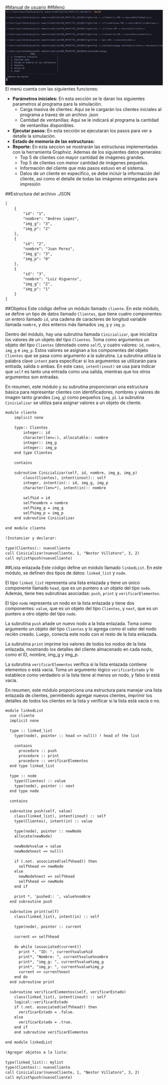 #Manual de usuario
##Menú
![3](img3.png)
El menú cuenta con las siguientes funciones:
- **Parámetros iniciales:** En esta sección se le daran los siguientes parametros al programa para la simulación.
    - Carga masiva de clientes: Aquí se le cargarán los clientes iniciales al programa a travez de un archivo .json
    - Cantidad de ventanillas: Aquí se le indicará al programa la cantidad de ventanillas disponibles.
- **Ejecutar pasos:** En esta sección se ejecutaran los pasos para ver a detalle la simulación.
- **Estado de memoria de las estructuras:** 
- **Reporte:** En esta seccion se mostrarán las estructuras implementadas con la herramienta Graphviz. Ademas de los siguientes datos generales:
    - Top 5 de clientes con mayor cantidad de imágenes grandes.
    - Top 5 de clientes con menor cantidad de imágenes pequeñas.
    - Información del cliente que más pasos estuvo en el sistema.
    - Datos de un cliente en específico, se debe incluir la información del cliente, así como
el detalle de todas las imágenes entregadas para impresión

##Estructura del archivo .JSON
```
[
    {
        "id": "1",
        "nombre": "Andres Lopez",
        "img_g": "3",
        "img_p": "2"
    },
    {
        "id": "2",
        "nombre": "Juan Perez",
        "img_g": "3",
        "img_p": "0"
    },
    {
        "id": "3",
        "nombre": "Luiz Higueros",
        "img_g": "2",
        "img_p": "1"
    }
]
```

##Objetos
Este código define un módulo llamado `cliente`. En este módulo, se define un tipo de datos llamado `Clientes`, que tiene cuatro componentes: un entero llamado `id`, una cadena de caracteres de longitud variable llamada `nombre`, y dos enteros más llamados `img_g` y `img_p`.

Dentro del módulo, hay una subrutina llamada `Cinicializar`, que inicializa los valores de un objeto del tipo `Clientes`. Toma como argumentos un objeto del tipo `Clientes` (denotado como `self`), y cuatro valores: `id`, `nombre`, `img_g` e `img_p`. Estos valores se asignan a los componentes del objeto `Clientes` que se pasa como argumento a la subrutina. La subrutina utiliza la palabra clave `intent` para especificar si los argumentos se utilizarán para entrada, salida o ambas. En este caso, `intent(inout)` se usa para indicar que `self` es tanto una entrada como una salida, mientras que los otros argumentos son entradas.

En resumen, este módulo y su subrutina proporcionan una estructura básica para representar clientes con identificadores, nombres y valores de imagen tanto grandes (`img_g`) como pequeños (`img_p`). La subrutina `Cinicializar` se utiliza para asignar valores a un objeto de cliente.
```
module cliente
    implicit none 

    type:: Clientes
        integer:: id
        character(len=:), allocatable:: nombre
        integer:: img_g
        integer:: img_p
    end type Clientes
 
    contains

    subroutine Cinicializar(self, id, nombre, img_g, img_p)
        class(Clientes), intent(inout):: self
        integer, intent(in):: id, img_g, img_p
        character(len=*), intent(in):: nombre

        self%id = id
        self%nombre = nombre
        self%img_g = img_g
        self%img_p = img_p 
    end subroutine Cinicializar 

end module cliente

!Instanciar y declarar:

type(Clientes):: nuevoCliente 
call Cinicializar(nuevoCliente, 1, "Nestor Villatoro", 3, 2)
call mylist%push(nuevoCliente)
```

##Lista enlazada
Este código define un módulo llamado `linkedList`. En este módulo, se definen dos tipos de datos: `linked_list` y `node`. 

El tipo `linked_list` representa una lista enlazada y tiene un único componente llamado `head`, que es un puntero a un objeto del tipo `node`. Además, tiene tres subrutinas asociadas: `push`, `print` y `verificarElementos`.

El tipo `node` representa un nodo en la lista enlazada y tiene dos componentes: `value`, que es un objeto del tipo `Clientes`, y `next`, que es un puntero a otro objeto del tipo `node`.

La subrutina `push` añade un nuevo nodo a la lista enlazada. Toma como argumento un objeto del tipo `Clientes` y lo agrega como el valor del nodo recién creado. Luego, conecta este nodo con el resto de la lista enlazada.

La subrutina `print` imprime los valores de todos los nodos de la lista enlazada, mostrando los detalles del cliente almacenado en cada nodo, como el ID, nombre, img_g y img_p.

La subrutina `verificarElementos` verifica si la lista enlazada contiene elementos o está vacía. Toma un argumento lógico `verificarEstado` y lo establece como verdadero si la lista tiene al menos un nodo, y falso si está vacía.

En resumen, este módulo proporciona una estructura para manejar una lista enlazada de clientes, permitiendo agregar nuevos clientes, imprimir los detalles de todos los clientes en la lista y verificar si la lista está vacía o no.
```
module linkedList
  use cliente 
  implicit none

  type :: linked_list
    type(node), pointer :: head => null() ! head of the list

    contains
      procedure :: push
      procedure :: print
      procedure :: verificarElementos
  end type linked_list

  type :: node
    type(Clientes) :: value
    type(node), pointer :: next
  end type node

  contains

  subroutine push(self, value)
    class(linked_list), intent(inout) :: self
    type(Clientes), intent(in) :: value

    type(node), pointer :: newNode
    allocate(newNode)

    newNode%value = value
    newNode%next => null()

    if (.not. associated(self%head)) then
      self%head => newNode
    else
      newNode%next => self%head
      self%head => newNode
    end if

    print *, 'pushed:: ', value%nombre
  end subroutine push

  subroutine print(self)
    class(linked_list), intent(in) :: self

    type(node), pointer :: current

    current => self%head

    do while (associated(current))
      print *, "ID: ", current%value%id 
      print*, "Nombre: ", current%value%nombre
      print*, "img_g: ", current%value%img_g
      print*, "img_p: ", current%value%img_p
      current => current%next
    end do
  end subroutine print

  subroutine verificarElementos(self, verificarEstado)
    class(linked_list), intent(inout) :: self
    logical::verificarEstado
    if (.not. associated(self%head)) then
      verificarEstado = .false.
    else
      verificarEstado = .true.
    end if
    end subroutine verificarElementos
    
end module linkedList

!Agregar objetos a la lista:

type(linked_list):: mylist
type(Clientes):: nuevoCliente 
call Cinicializar(nuevoCliente, 1, "Nestor Villatoro", 3, 2)
call mylist%push(nuevoCliente)
```